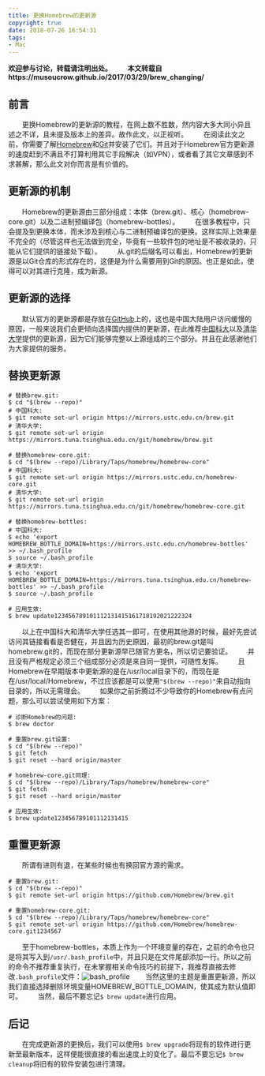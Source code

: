```yaml
---
title: 更换Homebrew的更新源
copyright: true
date: 2018-07-26 16:54:31
tags:
- Mac
---
```


**欢迎参与讨论，转载请注明出处。** 
　　**本文转载自https://musoucrow.github.io/2017/03/29/brew_changing/**

## 前言

　　更换Homebrew的更新源的教程，在网上数不胜数，然内容大多大同小异且述之不详，且未提及版本上的差异。故作此文，以正视听。 
　　在阅读此文之前，你需要了解[Homebrew](https://brew.sh/)和[Git](https://git-scm.com/)并安装了它们。并且对于Homebrew官方更新源的速度赶到不满且不打算利用其它手段解决（如VPN），或者看了其它文章感到不求甚解，那么此文对你而言是有价值的。
<!--more-->
## 更新源的机制

　　Homebrew的更新源由三部分组成：本体（brew.git）、核心（homebrew-core.git）以及二进制预编译包（homebrew-bottles）。 
　　在很多教程中，只会提及到更换本体，而未涉及到核心与二进制预编译包的更换。这样实际上效果是不完全的（尽管这样也无法做到完全，毕竟有一些软件包的地址是不被收录的，只能从它们提供的链接处下载）。 
　　从.git的后缀名可以看出，Homebrew的更新源是以Git仓库的形式存在的，这便是为什么需要用到Git的原因。也正是如此，使得可以对其进行克隆，成为新源。

## 更新源的选择

　　默认官方的更新源都是存放在[GitHub](https://github.com/)上的，这也是中国大陆用户访问缓慢的原因，一般来说我们会更倾向选择国内提供的更新源，在此推荐[中国科大](https://mirrors.ustc.edu.cn/)以及[清华大学](https://mirrors.tuna.tsinghua.edu.cn/)提供的更新源，因为它们能够完整以上源组成的三个部分。并且在此感谢他们为大家提供的服务。 

## 替换更新源

```
# 替换brew.git:
$ cd "$(brew --repo)"
# 中国科大:
$ git remote set-url origin https://mirrors.ustc.edu.cn/brew.git
# 清华大学:
$ git remote set-url origin https://mirrors.tuna.tsinghua.edu.cn/git/homebrew/brew.git

# 替换homebrew-core.git:
$ cd "$(brew --repo)/Library/Taps/homebrew/homebrew-core"
# 中国科大:
$ git remote set-url origin https://mirrors.ustc.edu.cn/homebrew-core.git
# 清华大学:
$ git remote set-url origin https://mirrors.tuna.tsinghua.edu.cn/git/homebrew/homebrew-core.git

# 替换homebrew-bottles:
# 中国科大:
$ echo 'export HOMEBREW_BOTTLE_DOMAIN=https://mirrors.ustc.edu.cn/homebrew-bottles' >> ~/.bash_profile
$ source ~/.bash_profile
# 清华大学:
$ echo 'export HOMEBREW_BOTTLE_DOMAIN=https://mirrors.tuna.tsinghua.edu.cn/homebrew-bottles' >> ~/.bash_profile
$ source ~/.bash_profile

# 应用生效:
$ brew update123456789101112131415161718192021222324
```

　　以上在中国科大和清华大学任选其一即可，在使用其他源的时候，最好先尝试访问其链接看看是否健在，并且因为历史原因，最初的brew.git是叫homebrew.git的，而现在部分更新源早已随官方更名，所以切记要验证。 
　　并且没有严格规定必须三个组成部分必须是来自同一提供，可随性发挥。 
　　且Homebrew在早期版本中更新源的是在/usr/local目录下的，而现在是在/usr/local/Homebrew，不过应该都是可以使用`"$(brew --repo)"`来自动指向目录的，所以无需理会。 
　　如果你之前折腾过不少导致你的Homebrew有点问题，那么可以尝试使用如下方案：

```
# 诊断Homebrew的问题:
$ brew doctor

# 重置brew.git设置:
$ cd "$(brew --repo)"
$ git fetch
$ git reset --hard origin/master

# homebrew-core.git同理:
$ cd "$(brew --repo)/Library/Taps/homebrew/homebrew-core"
$ git fetch
$ git reset --hard origin/master

# 应用生效:
$ brew update123456789101112131415
```

## 重置更新源

　　所谓有进则有退，在某些时候也有换回官方源的需求。

```
# 重置brew.git:
$ cd "$(brew --repo)"
$ git remote set-url origin https://github.com/Homebrew/brew.git

# 重置homebrew-core.git:
$ cd "$(brew --repo)/Library/Taps/homebrew/homebrew-core"
$ git remote set-url origin https://github.com/Homebrew/homebrew-core.git1234567
```

　　至于homebrew-bottles，本质上作为一个环境变量的存在，之前的命令也只是将其写入到`/usr/.bash_profile`中，并且只是在文件尾部添加一行。所以之前的命令不推荐重复执行，在未掌握相关命令技巧的前提下，我推荐直接去修改`.bash_profile`文件：![bash_profile](https://musoucrow.github.io/images/brew_changing/bash_profile.png)
　　当然这里的主题是重置更新源，所以我们直接选择删除环境变量HOMEBREW_BOTTLE_DOMAIN，使其成为默认值即可。 
　　当然，最后不要忘记`$ brew update`进行应用。

## 后记

　　在完成更新源的更换后，我们可以使用`$ brew upgrade`将现有的软件进行更新至最新版本，这样便能很直接的看出速度上的变化了。最后不要忘记`$ brew cleanup`将旧有的软件安装包进行清理。
